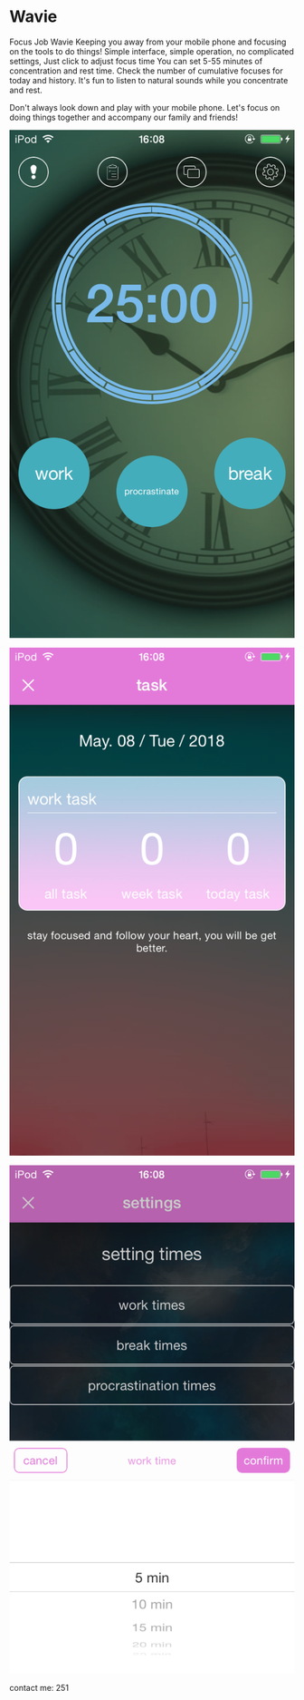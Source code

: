 # Wavie
Focus Job
Wavie
Keeping you away from your mobile phone and focusing on the tools to do things!
Simple interface, simple operation, no complicated settings,
Just click to adjust focus time
You can set 5-55 minutes of concentration and rest time.
Check the number of cumulative focuses for today and history.
It's fun to listen to natural sounds while you concentrate and rest.

Don't always look down and play with your mobile phone. Let's focus on doing things together and accompany our family and friends!

![image](https://raw.githubusercontent.com/GATHERGreen/Wavie/master/1.png)

![image](https://raw.githubusercontent.com/GATHERGreen/Wavie/master/2.png)

![image](https://raw.githubusercontent.com/GATHERGreen/Wavie/master/3.png)


contact me:
251
